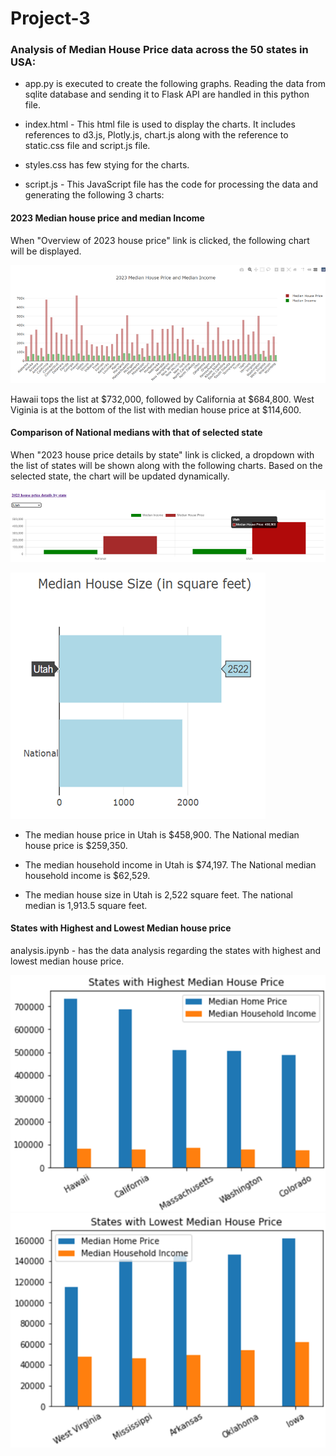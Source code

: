 # Project-3

### Analysis of Median House Price data across the 50 states in USA:

- app.py is executed to create the following graphs. Reading the data from sqlite database and sending it to Flask API are handled in this python file.

- index.html - This html file is used to display the charts. It includes references to d3.js, Plotly.js, chart.js along with the reference to static.css file and script.js file.

- styles.css has few stying for the charts.

- script.js - This JavaScript file has the code for processing the data and generating the following 3 charts:

#### 2023 Median house price and median Income

When "Overview of 2023 house price" link is clicked, the following chart will be displayed.

![Alt text](image.png)

Hawaii tops the list at $732,000, followed by California at $684,800. West Viginia is at the bottom of the list with median house price at $114,600.

#### Comparison of National medians with that of selected state

When "2023 house price details by state" link is clicked, a dropdown with the list of states will be shown along with the following charts. Based on the selected state, the chart will be updated dynamically.

![Alt text](image-1.png)  

![Alt text](image-2.png)

* The median house price in Utah is $458,900. The National median house price is $259,350. 

* The median household income in Utah is $74,197. The National median household income is $62,529. 

* The median house size in Utah is 2,522 square feet. The national median is 1,913.5 square feet.

#### States with Highest and Lowest Median house price

analysis.ipynb - has the data analysis regarding the states with highest and lowest median house price.

![Alt text](image-3.png)        ![Alt text](image-4.png)
